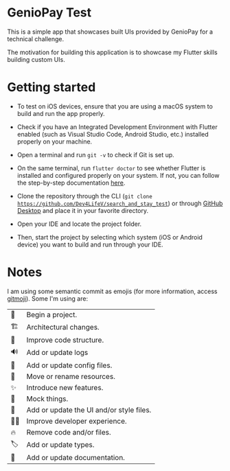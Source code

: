 <h1>GenioPay Test</h1>

This is a simple app that showcases built UIs provided by GenioPay for a technical challenge.

The motivation for building this application is to showcase my Flutter skills building custom UIs.

<h1>Getting started</h1>

- To test on iOS devices, ensure that you are using a macOS system to build and run the app properly.

- Check if you have an Integrated Development Environment with Flutter enabled (such as Visual Studio Code, Android Studio, etc.) installed properly on your machine.

- Open a terminal and run <code>git -v</code> to check if Git is set up.

- On the same terminal, run <code>flutter doctor</code> to see whether Flutter is installed and configured properly on your system. If not, you can follow the step-by-step documentation <a href="https://docs.flutter.dev/get-started">here</a>.

- Clone the repository through the CLI (<code>git clone https://github.com/Dev4LifeV/search_and_stay_test</code>) or through <a href="x-github-client://openRepo/https://github.com/Dev4LifeV/search_and_stay_test">GitHub Desktop</a> and place it in your favorite directory.

- Open your IDE and locate the project folder.

- Then, start the project by selecting which system (iOS or Android device) you want to build and run through your IDE.
<h1>Notes</h1>

I am using some semantic commit as emojis (for more information, access <a href="https://gitmoji.dev">gitmoji</a>).
Some I'm using are:

<table>
	<tbody>
	<tr>
	<td>🎉</td>
		<td>Begin a project.</td>
	</tr>
		<tr>
	<td>🏗️</td>
		<td>Architectural changes.</td>
	</tr>
		<tr>
	<td>🎨</td>
		<td>Improve code structure.</td>
	</tr>
	<tr>
	<td>🔊</td>
		<td>Add or update logs</td>
	</tr>
	<tr>
	<td>🔧</td>
		<td>Add or update config files.</td>
	</tr>
	<tr>
	<td>🚚</td>
		<td>Move or rename resources.</td>
	</tr>
	<tr>
	<td>✨</td>
		<td>Introduce new features.</td>
	</tr>
	<tr>
	<td>🤡</td>
		<td>Mock things.</td>
	</tr>
	<tr>
	<td>💄</td>
		<td>Add or update the UI and/or style files.</td>
	</tr>
	<tr>
	<td>🧑‍💻</td>
		<td>Improve developer experience.</td>
	</tr>
	<tr>
	<td>🔥</td>
		<td>Remove code and/or files.</td>
	</tr>
	<tr>
	<td>🏷️</td>
		<td>Add or update types.</td>
	</tr>
	<tr>
	<td>📝</td>
	<td>Add or update documentation.</td>
	</tr>
	</tbody>
</table>
